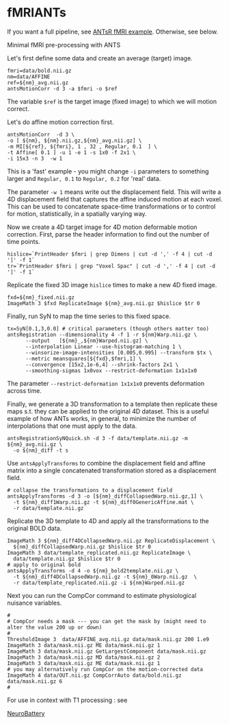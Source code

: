 fMRIANTs
========

If you want a full pipeline, see [ANTsR fMRI example](http://htmlpreview.github.io/?https://github.com/stnava/fMRIANTs/blob/master/ANTsRfMRI_FAQ.html).  Otherwise, see below.

Minimal fMRI pre-processing with ANTS

Let's first define some data and create an average (target) image.
```
fmri=data/bold.nii.gz
nm=data/AFFINE
ref=${nm}_avg.nii.gz
antsMotionCorr -d 3 -a $fmri -o $ref
```

The variable `$ref` is the target image (fixed image) to which we will motion
correct.

Let's do affine motion correction first.
```
antsMotionCorr  -d 3 \
-o [ ${nm}, ${nm}.nii.gz,${nm}_avg.nii.gz] \
-m MI[${ref}, ${fmri}, 1 , 32 , Regular, 0.1  ] \
-t Affine[ 0.1 ] -u 1 -e 1 -s 1x0 -f 2x1 \
-i 15x3 -n 3  -w 1
```
This is a 'fast' example - you might change `-i` parameters
to something larger and `Regular, 0.1` to `Regular, 0.2` for 'real' data.

The parameter `-w 1` means write out the displacement field.  This will
write a 4D displacement field that captures the affine induced motion
at each voxel.  This can be used to concatenate space-time transformations
or to control for motion, statistically, in a spatially varying way.

Now we create a 4D target image for 4D motion deformable motion correction.
First, parse the header information to find out the number of time points.
```
hislice=`PrintHeader $fmri | grep Dimens | cut -d ',' -f 4 | cut -d ']' -f 1`
tr=`PrintHeader $fmri | grep "Voxel Spac" | cut -d ',' -f 4 | cut -d ']' -f 1`
```

Replicate the fixed 3D image `hislice` times to make a new 4D fixed image.
```
fxd=${nm}_fixed.nii.gz
ImageMath 3 $fxd ReplicateImage ${nm}_avg.nii.gz $hislice $tr 0
```

Finally, run SyN to map the time series to this fixed space.
```
tx=SyN[0.1,3,0.0] # critical parameters (though others matter too)
antsRegistration --dimensionality 4 -f 1 -r ${nm}Warp.nii.gz \
      --output   [${nm}_,${nm}Warped.nii.gz] \
      --interpolation Linear --use-histogram-matching 1 \
      --winsorize-image-intensities [0.005,0.995] --transform $tx \
      --metric meansquares[${fxd},$fmri,1] \
      --convergence [15x2,1e-6,4] --shrink-factors 2x1 \
      --smoothing-sigmas 1x0vox --restrict-deformation 1x1x1x0
```
The parameter `--restrict-deformation 1x1x1x0` prevents deformation across time.

Finally, we generate a 3D transformation to a template then replicate these maps s.t. they can be applied to the original 4D dataset.  This is a useful
example of how ANTs works, in general, to minimize the number of interpolations
that one must apply to the data.
```
antsRegistrationSyNQuick.sh -d 3 -f data/template.nii.gz -m ${nm}_avg.nii.gz \
  -o ${nm}_diff -t s
```

Use `antsApplyTransforms` to combine the displacement field and affine matrix
into a single concatenated transformation stored as a displacement field.
```
# collapse the transformations to a displacement field
antsApplyTransforms -d 3 -o [${nm}_diffCollapsedWarp.nii.gz,1] \
  -t ${nm}_diff1Warp.nii.gz -t ${nm}_diff0GenericAffine.mat \
  -r data/template.nii.gz
```

Replicate the 3D template to 4D and apply all the transformations to the
original BOLD data.
```
ImageMath 3 ${nm}_diff4DCollapsedWarp.nii.gz ReplicateDisplacement \
  ${nm}_diffCollapsedWarp.nii.gz $hislice $tr 0
ImageMath 3 data/template_replicated.nii.gz ReplicateImage \
  data/template.nii.gz $hislice $tr 0
# apply to original bold
antsApplyTransforms -d 4 -o ${nm}_bold2template.nii.gz \
  -t ${nm}_diff4DCollapsedWarp.nii.gz -t ${nm}_0Warp.nii.gz  \
  -r data/template_replicated.nii.gz -i ${nm}Warped.nii.gz
```

Next you can run the CompCor command to estimate physiological nuisance variables.

```
#
# CompCor needs a mask --- you can get the mask by (might need to alter the value 200 up or down)
#
ThresholdImage 3  data/AFFINE_avg.nii.gz data/mask.nii.gz 200 1.e9
ImageMath 3 data/mask.nii.gz ME data/mask.nii.gz 1
ImageMath 3 data/mask.nii.gz GetLargestComponent data/mask.nii.gz
ImageMath 3 data/mask.nii.gz MD data/mask.nii.gz 2
ImageMath 3 data/mask.nii.gz ME data/mask.nii.gz 1
# you may alternatively run CompCor on the motion-corrected data
ImageMath 4 data/OUT.nii.gz CompCorrAuto data/bold.nii.gz data/mask.nii.gz 6
#
```

For use in context with T1 processing : see

[NeuroBattery](http://jeffduda.github.io/NeuroBattery/)
